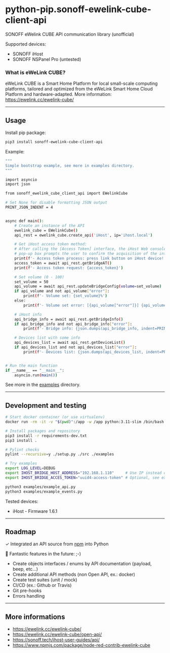 # python-pip.sonoff-ewelink-cube-client-api

SONOFF eWelink CUBE API communication library (unofficial)

Supported devices:
- SONOFF iHost
- SONOFF NSPanel Pro (untested)

### What is eWeLink CUBE?

eWeLink CUBE is a Smart Home Platform for local small-scale computing platforms, tailored and optimized from the eWeLink Smart Home Cloud Platform and hardware-adapted.
More information: https://ewelink.cc/ewelink-cube/


---
## Usage

Install pip package:
```sh
pip3 install sonoff-ewelink-cube-client-api
```

Example:
```sh
"""
Simple bootstrap example, see more in examples directory.
"""

import asyncio
import json

from sonoff_ewelink_cube_client_api import EWelinkCube

# Set None for disable formatting JSON output
PRINT_JSON_INDENT = 4


async def main():
    # Create an instance of the API
    ewelink_cube = EWelinkCube()
    api_rest = ewelink_cube.create_api('iHost', ip='ihost.local')

    # Get iHost access token method:
    # After calling the [Access Token] interface, the iHost Web console page global
    # pop-up box prompts the user to confirm the acquisition of the interface call credentials.
    print(f'- Access token process: press link button on iHost device!')
    access_token = await api_rest.getBridgeAT()
    print(f'- Access token request: {access_token}')

    # Set volume (0 - 100)
    set_volume = 50
    api_volume = await api_rest.updateBridgeConfig(volume=set_volume)
    if api_volume and not api_volume["error"]:
        print(f'- Volume set: {set_volume}%')
    else:
        print(f'- Volume set error: [{api_volume["error"]}] {api_volume["message"]}')

    # iHost info
    api_bridge_info = await api_rest.getBridgeInfo()
    if api_bridge_info and not api_bridge_info["error"]:
        print(f'- Bridge info: {json.dumps(api_bridge_info, indent=PRINT_JSON_INDENT)}')

    # Devices list with some info
    api_devices_list = await api_rest.getDeviceList()
    if api_devices_list and not api_devices_list["error"]:
        print(f'- Devices list: {json.dumps(api_devices_list, indent=PRINT_JSON_INDENT)}')


# Run the main function
if __name__ == "__main__":
    asyncio.run(main())
```

See more in the [examples](https://github.com/sm4rth0m3/python-pip.sonoff-ewelink-cube-client-api/tree/main/examples) directory.


---
## Development and testing

```sh
# Start docker container (or use virtualenv)
docker run -rm -it -v "$(pwd)":/app -w /app python:3.11-slim /bin/bash

# Install packages and repository
pip3 install -r requirements-dev.txt
pip3 install .

# Pylint checks
pylint --recursive=y ./setup.py ./src ./examples

# Try examples
export LOG_LEVEL=DEBUG
export IHOST_BRIDGE_HOST_ADDRESS="192.168.1.110"     # Use IP instead of ihost.local
export IHOST_BRIDGE_ACCES_TOKEN="uuid4-access-token" # Optional, see example codes

python3 examples/example_api.py
python3 examples/example_events.py
```

Tested devices:
- iHost - Firmware 1.6.1


---
## Roadmap

✓ Integrated an API source from [npm](https://www.npmjs.com/package/node-red-contrib-ewelink-cube) into Python

🔧 Fantastic features in the future: ;-)
- Create objects interfaces / enums by API documentation (payload, beep, etc...)
- Create additional API methods (non Open API, ex.: docker)
- Create test suites (unit / mock)
- CI/CD (ex.: Github or Travis)
- Git pre-hooks
- Errors handling

---
## More informations

- https://ewelink.cc/ewelink-cube/
- https://ewelink.cc/ewelink-cube/open-api/
- https://sonoff.tech/ihost-user-guides/api/
- https://www.npmjs.com/package/node-red-contrib-ewelink-cube
